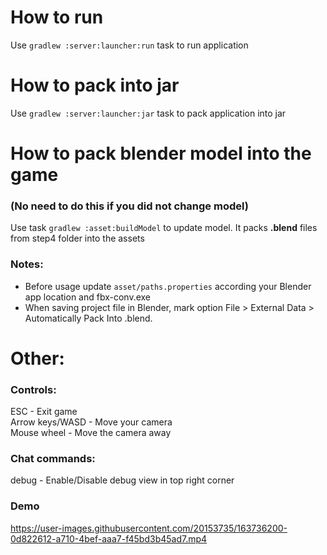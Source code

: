 How to run
======
Use `gradlew :server:launcher:run` task to run application

How to pack into jar
=====
Use `gradlew :server:launcher:jar` task to pack application into jar

How to pack blender model into the game
======
### (No need to do this if you did not change model)
Use task `gradlew :asset:buildModel` to update model. It packs **.blend** files from step4 folder into the assets

### Notes:

* Before usage update `asset/paths.properties` according your Blender app location and fbx-conv.exe
* When saving project file in Blender, mark option File > External Data > Automatically Pack Into .blend.

Other:
======

### Controls:

ESC - Exit game  
Arrow keys/WASD - Move your camera  
Mouse wheel - Move the camera away

### Chat commands:

debug - Enable/Disable debug view in top right corner  

### Demo

https://user-images.githubusercontent.com/20153735/163736200-0d822612-a710-4bef-aaa7-f45bd3b45ad7.mp4
